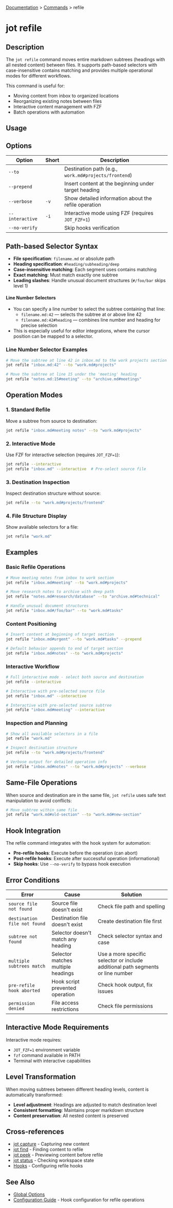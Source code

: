 [Documentation](../README.md) > [Commands](README.md) > refile

# jot refile

## Description

The `jot refile` command moves entire markdown subtrees (headings with all nested content) between files. It supports path-based selectors with case-insensitive contains matching and provides multiple operational modes for different workflows.

This command is useful for:
- Moving content from inbox to organized locations
- Reorganizing existing notes between files
- Interactive content management with FZF
- Batch operations with automation

## Usage

## Options

| Option | Short | Description |
|--------|-------|-------------|
| `--to` | | Destination path (e.g., `work.md#projects/frontend`) |
| `--prepend` | | Insert content at the beginning under target heading |
| `--verbose` | `-v` | Show detailed information about the refile operation |
| `--interactive` | `-i` | Interactive mode using FZF (requires `JOT_FZF=1`) |
| `--no-verify` | | Skip hooks verification |

## Path-based Selector Syntax

- **File specification**: `filename.md` or absolute path
- **Heading specification**: `#heading/subheading/deep`
- **Case-insensitive matching**: Each segment uses contains matching
- **Exact matching**: Must match exactly one subtree
- **Leading slashes**: Handle unusual document structures (`#/foo/bar` skips level 1)

#### Line Number Selectors

- You can specify a line number to select the subtree containing that line:
  - `filename.md:42` — selects the subtree at or above line 42
  - `filename.md:42#heading` — combines line number and heading for precise selection
- This is especially useful for editor integrations, where the cursor position can be mapped to a selector.

### Line Number Selector Examples

```bash
# Move the subtree at line 42 in inbox.md to the work projects section
jot refile "inbox.md:42" --to "work.md#projects"

# Move the subtree at line 15 under the 'meeting' heading
jot refile "notes.md:15#meeting" --to "archive.md#meetings"
```

## Operation Modes

### 1. Standard Refile

Move a subtree from source to destination:

```bash
jot refile "inbox.md#meeting notes" --to "work.md#projects"
```

### 2. Interactive Mode

Use FZF for interactive selection (requires `JOT_FZF=1`):

```bash
jot refile --interactive
jot refile "inbox.md" --interactive  # Pre-select source file
```

### 3. Destination Inspection

Inspect destination structure without source:

```bash
jot refile --to "work.md#projects/frontend"
```

### 4. File Structure Display

Show available selectors for a file:

```bash
jot refile "work.md"
```

## Examples

### Basic Refile Operations

```bash
# Move meeting notes from inbox to work section
jot refile "inbox.md#meeting" --to "work.md#projects"

# Move research notes to archive with deep path
jot refile "notes.md#research/database" --to "archive.md#technical"

# Handle unusual document structures
jot refile "inbox.md#/foo/bar" --to "work.md#tasks"
```

### Content Positioning

```bash
# Insert content at beginning of target section
jot refile "inbox.md#urgent" --to "work.md#tasks" --prepend

# Default behavior appends to end of target section
jot refile "inbox.md#notes" --to "work.md#projects"
```

### Interactive Workflow

```bash
# Full interactive mode - select both source and destination
jot refile --interactive

# Interactive with pre-selected source file
jot refile "inbox.md" --interactive

# Interactive with pre-selected source subtree
jot refile "inbox.md#meeting" --interactive
```

### Inspection and Planning

```bash
# Show all available selectors in a file
jot refile "work.md"

# Inspect destination structure
jot refile --to "work.md#projects/frontend"

# Verbose output for detailed operation info
jot refile "inbox.md#notes" --to "work.md#projects" --verbose
```

## Same-File Operations

When source and destination are in the same file, `jot refile` uses safe text manipulation to avoid conflicts:

```bash
# Move subtree within same file
jot refile "work.md#old-section" --to "work.md#new-section"
```

## Hook Integration

The refile command integrates with the hook system for automation:

- **Pre-refile hooks**: Execute before the operation (can abort)
- **Post-refile hooks**: Execute after successful operation (informational)
- **Skip hooks**: Use `--no-verify` to bypass hook execution

## Error Conditions

| Error | Cause | Solution |
|-------|-------|----------|
| `source file not found` | Source file doesn't exist | Check file path and spelling |
| `destination file not found` | Destination file doesn't exist | Create destination file first |
| `subtree not found` | Selector doesn't match any heading | Check selector syntax and case |
| `multiple subtrees match` | Selector matches multiple headings | Use a more specific selector or include additional path segments or line number |
| `pre-refile hook aborted` | Hook script prevented operation | Check hook output, fix issues |
| `permission denied` | File access restrictions | Check file permissions |

## Interactive Mode Requirements

Interactive mode requires:
- `JOT_FZF=1` environment variable
- `fzf` command available in PATH
- Terminal with interactive capabilities

## Level Transformation

When moving subtrees between different heading levels, content is automatically transformed:

- **Level adjustment**: Headings are adjusted to match destination level
- **Consistent formatting**: Maintains proper markdown structure
- **Content preservation**: All nested content is preserved

## Cross-references

- [jot capture](jot-capture.md) - Capturing new content
- [jot find](jot-find.md) - Finding content to refile
- [jot peek](jot-peek.md) - Previewing content before refile
- [jot status](jot-status.md) - Checking workspace state
- [Hooks](jot-hooks.md) - Configuring refile hooks

## See Also

- [Global Options](README.md#global-options)
- [Configuration Guide](../user-guide/configuration.md) - Hook configuration for refile operations
